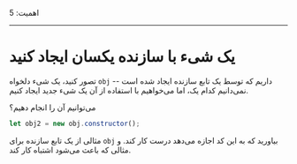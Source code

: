اهمیت: 5

---

# یک شیء با سازنده یکسان ایجاد کنید

تصور کنید، یک شیء دلخواه `obj` داریم که توسط یک تابع سازنده ایجاد شده است -- نمی‌دانیم کدام یک، اما می‌خواهیم با استفاده از آن یک شیء جدید ایجاد کنیم.

می‌توانیم آن را انجام دهیم؟

```js
let obj2 = new obj.constructor();
```

مثالی از یک تابع سازنده برای `obj` بیاورید که به این کد اجازه می‌دهد درست کار کند. و مثالی که باعث می‌شود اشتباه کار کند.
